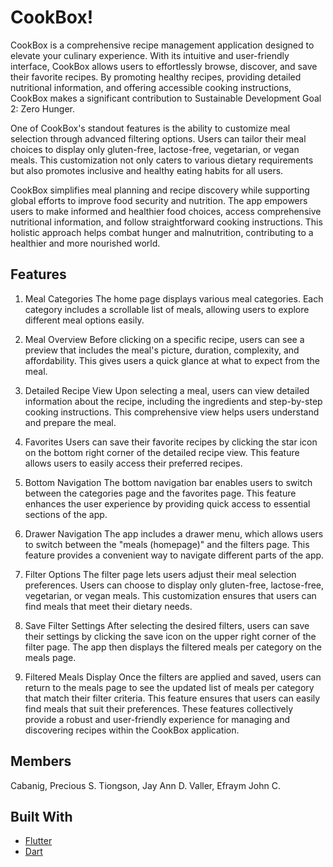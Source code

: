 # CookBox!

CookBox is a comprehensive recipe management application designed to elevate your culinary experience. With its intuitive and user-friendly interface, CookBox allows users to effortlessly browse, discover, and save their favorite recipes. By promoting healthy recipes, providing detailed nutritional information, and offering accessible cooking instructions, CookBox makes a significant contribution to Sustainable
Development Goal 2: Zero Hunger.

One of CookBox's standout features is the ability to customize meal selection through advanced filtering options. Users can tailor their meal choices to display only gluten-free, lactose-free, vegetarian, or vegan meals. This customization not only caters to various dietary requirements but also promotes inclusive and healthy eating habits for all users.

CookBox simplifies meal planning and recipe discovery while supporting global efforts to improve food security and nutrition. The app empowers users to make informed and healthier food choices, access comprehensive nutritional information, and follow straightforward cooking instructions. This holistic approach helps combat hunger and malnutrition, contributing to a healthier and more nourished world.

## Features

1. Meal Categories
   The home page displays various meal categories. Each category includes a scrollable list of meals, allowing users to explore different meal options easily.

2. Meal Overview
   Before clicking on a specific recipe, users can see a preview that includes the meal's picture, duration, complexity, and affordability. This gives users a quick glance at what to expect from the meal.

3. Detailed Recipe View
   Upon selecting a meal, users can view detailed information about the recipe, including the ingredients and step-by-step cooking instructions. This comprehensive view helps users understand and prepare the meal.

4. Favorites
   Users can save their favorite recipes by clicking the star icon on the bottom right corner of the detailed recipe view. This feature allows users to easily access their preferred recipes.

5. Bottom Navigation
   The bottom navigation bar enables users to switch between the categories page and the favorites page. This feature enhances the user experience by providing quick access to essential sections of the app.

6. Drawer Navigation
   The app includes a drawer menu, which allows users to switch between the "meals (homepage)" and the filters page. This feature provides a convenient way to navigate different parts of the app.

7. Filter Options
   The filter page lets users adjust their meal selection preferences. Users can choose to display only gluten-free, lactose-free, vegetarian, or vegan meals. This customization ensures that users can find meals that meet their dietary needs.

8. Save Filter Settings
   After selecting the desired filters, users can save their settings by clicking the save icon on the upper right corner of the filter page. The app then displays the filtered meals per category on the meals page.

9. Filtered Meals Display
   Once the filters are applied and saved, users can return to the meals page to see the updated list of meals per category that match their filter criteria. This feature ensures that users can easily find meals that suit their preferences.
   These features collectively provide a robust and user-friendly experience for managing and discovering recipes within the CookBox application.

## Members

Cabanig, Precious S.
Tiongson, Jay Ann D.
Valler, Efraym John C.

## Built With

- [Flutter](https://flutter.dev/)
- [Dart](https://dart.dev/)
